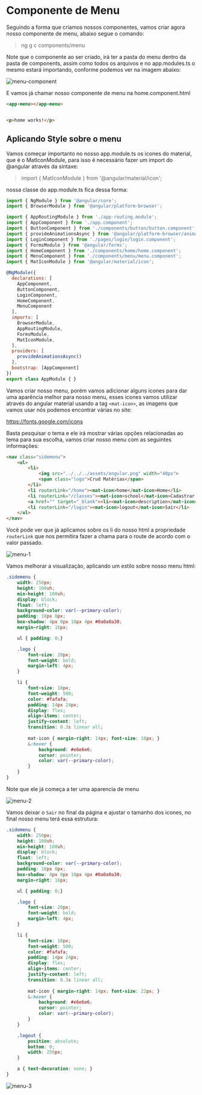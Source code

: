 # Componente de Menu

Seguindo a forma que criamos nossos componentes, vamos criar agora nosso componente de menu, abaixo segue o comando:

>ng g c components/menu

Note que o componente ao ser criado, irá ter a pasta do menu dentro da pasta de components, assim como todos os arquivos e no app.modules.ts o mesmo estará importando, conforme podemos ver na imagem abaixo:

![menu-component](./img/menuComponent.png)

E vamos já chamar nosso componente de menu na home.component.html

```html
<app-menu></app-menu>


<p>home works!</p>
```

## Aplicando Style sobre o menu

Vamos começar importanto no nosso app.module.ts os icones do material, que é o MatIconModule, para isso é necessário fazer um import do @angular através da sintaxe:

>import { MatIconModule } from '@angular/material/icon';

nossa classe do app.module.ts fica dessa forma:

```javascript
import { NgModule } from '@angular/core';
import { BrowserModule } from '@angular/platform-browser';

import { AppRoutingModule } from './app-routing.module';
import { AppComponent } from './app.component';
import { ButtonComponent } from './components/button/button.component';
import { provideAnimationsAsync } from '@angular/platform-browser/animations/async';
import { LoginComponent } from './pages/login/login.component';
import { FormsModule } from '@angular/forms';
import { HomeComponent } from './components/home/home.component';
import { MenuComponent } from './components/menu/menu.component';
import { MatIconModule } from '@angular/material/icon';

@NgModule({
  declarations: [
    AppComponent,
    ButtonComponent,
    LoginComponent,
    HomeComponent,
    MenuComponent
  ],
  imports: [
    BrowserModule,
    AppRoutingModule,
    FormsModule,
    MatIconModule,
  ],
  providers: [
    provideAnimationsAsync()
  ],
  bootstrap: [AppComponent]
})
export class AppModule { }

```

Vamos criar nosso menu, porém vamos adicionar alguns ícones para dar uma aparência melhor para nosso menu, esses icones vamos utilizar através do angular material usando a tag `<mat-icon>`, as imagens que vamos usar nós podemos encontrar várias no site:

https://fonts.google.com/icons

Basta pesquisar o tema e ele irá mostrar várias opções relacionadas ao tema para sua escolha, vamos criar nosso menu com as seguintes informações:

```html
<nav class="sidemenu">
    <ul>
        <li>
            <img src="../../../assets/angular.png" width="40px">
            <span class="logo">Crud Matérias</span>
        </li>
        <li routerLink="/home"><mat-icon>home</mat-icon>Home</li>
        <li routerLink="/classes"><mat-icon>school</mat-icon>Cadastrar Matérias</li>
        <a href="" target="_blank"><li><mat-icon>description</mat-icon>Angular</li></a>
        <li routerLink="/login"><mat-icon>logout</mat-icon>Sair</li>
    </ul>
</nav>

```

Você pode ver que já aplicamos sobre os li do nosso html a propriedade `routerLink` que nos permitira fazer a chama para o route de acordo com o valor passado.

![menu-1](./img/menu-1.png)

 Vamos melhorar a visualização, aplicando um estilo sobre nosso menu html:

```css
.sidemenu {
    width: 250px;
    height: 100vh;
    min-height: 100vh;
    display: block;
    float: left;
    background-color: var(--primary-color);
    padding: 10px 0px;
    box-shadow: 4px 0px 10px 4px #0a0a0a30;
    margin-right: 16px;

    ul { padding: 0;}

    .logo {
        font-size: 20px;
        font-weight: bold;
        margin-left: 4px;
    }

    li {
        font-size: 18px;
        font-weight: 500;
        color: #fafafa;
        padding: 14px 24px;
        display: flex;
        align-items: center;
        justify-content: left;
        transition: 0.3s linear all;
        
        mat-icon { margin-right: 14px; font-size: 18px; }
        &:hover {
            background: #e6e6e6;
            cursor: pointer;
            color: var(--primary-color);
        }
    }
}
```

Note que ele já começa a ter uma aparencia de menu

![menu-2](./img/menu-2.png)

Vamos deixar o `Sair` no final da página e ajustar o tamanho dos icones, no final nosso menu terá essa estrutura:

```css
.sidemenu {
    width: 250px;
    height: 100vh;
    min-height: 100vh;
    display: block;
    float: left;
    background-color: var(--primary-color);
    padding: 10px 0px;
    box-shadow: 4px 0px 10px 4px #0a0a0a30;
    margin-right: 16px;

    ul { padding: 0;}

    .logo {
        font-size: 20px;
        font-weight: bold;
        margin-left: 4px;
    }

    li {
        font-size: 18px;
        font-weight: 500;
        color: #fafafa;
        padding: 14px 24px;
        display: flex;
        align-items: center;
        justify-content: left;
        transition: 0.3s linear all;
        
        mat-icon { margin-right: 14px; font-size: 22px; }
        &:hover {
            background: #e6e6e6;
            cursor: pointer;
            color: var(--primary-color);
        }
    }

    .logout {
        position: absolute;
        bottom: 0;
        width: 250px;
    }

    a { text-decoration: none; }
}
```

![menu-3](./img/menu-3.png)
